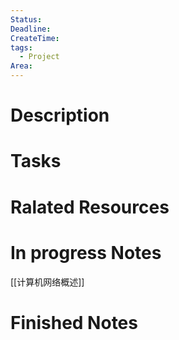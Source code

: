 ```yaml
---
Status: 
Deadline: 
CreateTime:
tags:
  - Project
Area: 
---
```


# Description


# Tasks


# Ralated Resources

# In progress Notes
[[计算机网络概述]]

# Finished Notes

